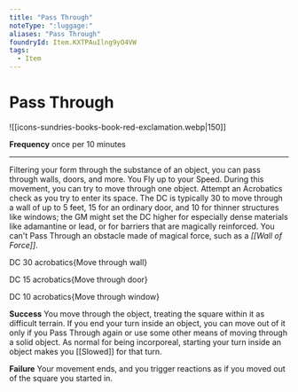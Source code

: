 ```yaml
---
title: "Pass Through"
noteType: ":luggage:"
aliases: "Pass Through"
foundryId: Item.KXTPAuIlng9yO4VW
tags:
  - Item
---
```


# Pass Through
![[icons-sundries-books-book-red-exclamation.webp|150]]

**Frequency** once per 10 minutes

* * *

Filtering your form through the substance of an object, you can pass through walls, doors, and more. You Fly up to your Speed. During this movement, you can try to move through one object. Attempt an Acrobatics check as you try to enter its space. The DC is typically 30 to move through a wall of up to 5 feet, 15 for an ordinary door, and 10 for thinner structures like windows; the GM might set the DC higher for especially dense materials like adamantine or lead, or for barriers that are magically reinforced. You can't Pass Through an obstacle made of magical force, such as a _[[Wall of Force]]_.

DC 30 acrobatics{Move through wall}

DC 15 acrobatics{Move through door}

DC 10 acrobatics{Move through window}

**Success** You move through the object, treating the square within it as difficult terrain. If you end your turn inside an object, you can move out of it only if you Pass Through again or use some other means of moving through a solid object. As normal for being incorporeal, starting your turn inside an object makes you [[Slowed]] for that turn.

**Failure** Your movement ends, and you trigger reactions as if you moved out of the square you started in.
